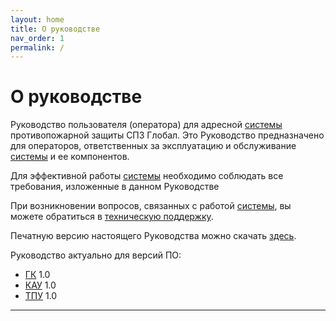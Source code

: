 ```yaml
---
layout: home
title: О руководстве
nav_order: 1
permalink: /
---
```


# О руководстве

Руководство пользователя (оператора) для адресной [системы] противопожарной защиты СПЗ Глобал. Это Руководство предназначено для операторов, ответственных за эксплуатацию и обслуживание [системы] и ее компонентов.

Для эффективной работы [системы] необходимо соблюдать все требования, изложенные в данном Руководстве

При возникновении вопросов, связанных с работой [системы], вы можете обратиться в <a target="_blank" href="https://products.rubezh.ru/support/">техническую поддержку</a>.

Печатную версию настоящего Руководства можно скачать [здесь]().

Руководство актуально для версий ПО:
- [ГК] 1.0
- [КАУ] 1.0
- [ТПУ] 1.0

---

[системы]: /gk_manual/docs/global_system
[ГК]: /gk_manual/docs/gk#гк
[КАУ]: /gk_manual/docs/kau#кау
[ТПУ]: /gk_manual/docs/global_system/tpu#тпу
